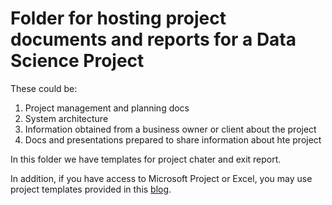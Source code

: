 # Folder for hosting project documents and reports for a Data Science Project

These could be: 

1. Project management and planning docs
2. System architecture
3. Information obtained from a business owner or client about the project
4. Docs and presentations prepared to share information about hte project

In this folder we have templates for project chater and exit report. 

In addition, if you have access to Microsoft Project or Excel, you may use project templates provided in this [blog](https://blogs.msdn.microsoft.com/buckwoody/2017/10/24/a-data-science-microsoft-project-template-you-can-use-in-your-solutions).